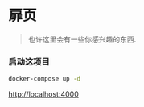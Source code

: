 # 扉页

> 也许这里会有一些你感兴趣的东西.

### 启动这项目

```sh
docker-compose up -d
```

[http://localhost:4000](http://localhost:4000)